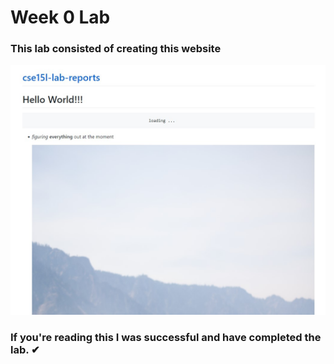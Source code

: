 # **Week 0 Lab** 

### This lab consisted of creating this website 
![screenshot.png](screenshot.png)
### If you're reading this I was successful and have completed the lab. ✔